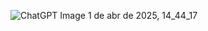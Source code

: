 ![ChatGPT Image 1 de abr  de 2025, 14_44_17](https://github.com/user-attachments/assets/e347ed93-ec0a-44e3-ad71-2abe6da8096a)
